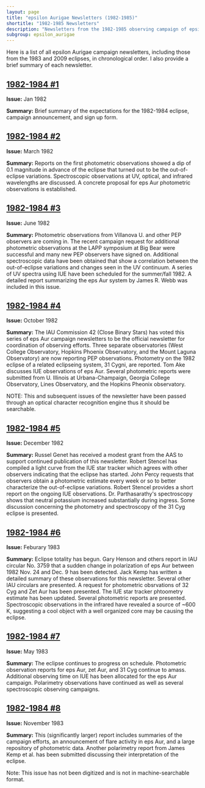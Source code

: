 ```yaml
---
layout: page
title: "epsilon Aurigae Newsletters (1982-1985)"
shortitle: "1982-1985 Newsletters"
description: "Newsletters from the 1982-1985 observing campaign of epsilon Aurigae"
subgroup: epsilon_aurigae
---
```


Here is a list of all epsilon Aurigae campaign newsletters, including those from the 1983 and 2009 eclipses, in chronological order. I also provide a brief summary of each newsletter.

## [1982-1984 #1](files/newsletter_1982_01.pdf)

**Issue:** Jan 1982

**Summary:** Brief summary of the expectations for the 1982-1984 eclipse,
campaign announcement, and sign up form.

## [1982-1984 #2](files/newsletter_1982_02.pdf)

**Issue:** March 1982

**Summary:** Reports on the first photometric observations showed a dip of 0.1
magnitude in advance of the eclipse that turned out to be the out-of-eclipse
variations. Spectroscopic observations at UV, optical, and infrared wavelengths
are discussed. A concrete proposal for eps Aur photometric observations is
established.

## [1982-1984 #3](files/newsletter_1982_03.pdf)

**Issue:** June 1982

**Summary:** Photometric observations from Villanova U. and other PEP observers
are coming in. The recent campaign request for additional photometric observations
at the LAPP symposium at Big Bear were successful and many new PEP observers
have signed on. Additional spectroscopic data have been obtained that show
a correlation between the out-of-eclipse variations and changes seen in the
UV continuum. A series of UV spectra using IUE have been scheduled for the
summer/fall 1982. A detailed report summarizing the eps Aur system by James
R. Webb was included in this issue.

## [1982-1984 #4](files/newsletter_1982_04.pdf)

**Issue:** October 1982

**Summary:** The IAU Commission 42 (Close Binary Stars) has voted this series
of eps Aur campaign newsletters to be the official newsletter for coordination
of observing efforts. Three separate observatories (West College Observatory, 
Hopkins Phoenix Observatory, and the Mount Laguna Observatory) are now reporting
PEP observations. Photometry on the 1982 eclipse of a related eclipseing
system, 31 Cygni, are reported. Tom Ake discusses IUE observations of eps Aur.
Several photometric reports were submitted from U. Illinois at Urbana-Champaign,
Georgia College Observatory, Lines Observatory, and the Hopkins Pheonix 
observatory.

NOTE: This and subsequent issues of the newsletter have been passed through an 
optical character recognition engine thus it should be searchable.

## [1982-1984 #5](files/newsletter_1982_05.pdf)

**Issue:** December 1982

**Summary:** Russel Genet has received a modest grant from the AAS to support
continued publication of this newsletter. Robert Stencel has compiled a light
curve from the IUE star tracker which agrees with other observers indicating
that the eclipse has started. John Percy requests that observers obtain a
photometric estimate every week or so to better characterize the out-of-eclipse
variations. Robert Stencel provides a short report on the ongoing IUE observations.
Dr. Parthasarathy's spectroscopy shows that neutral potassium increased
substantially during ingress. Some discussion concerning the photometry and
spectroscopy of the 31 Cyg eclipse is presented.

## [1982-1984 #6](files/newsletter_1982_06.pdf)

**Issue:** Feburary 1983

**Summary:** Eclipse totality has begun. Gary Henson and others report in
IAU circular No. 3759 that a sudden change in polarization of eps Aur between
1982 Nov. 24 and Dec. 9 has been detected. Jack Kemp has written a detailed
summary of these observations for this newsletter. Several other IAU circulars are 
presented. A request for photometric obsrvations of 32 Cyg and Zet Aur has
been presented. The IUE star tracker phtoometry estimate has been updated.
Several photometric reports are presented. Spectroscopic observations in the
infrared have revealed a source of ~600 K, suggesting a cool object with a
well organized core may be causing the eclipse.

## [1982-1984 #7](files/newsletter_1982_07.pdf)

**Issue:** May 1983

**Summary:** The eclipse continues to progress on schedule. Photometric
observation reports for eps Aur, zet Aur, and 31 Cyg continue to amass. Additional
observing time on IUE has been allocated for the eps Aur campaign. Polarimetry
observations have continued as well as several spectroscopic observing campaigns.

## [1982-1984 #8](files/newsletter_1982_08.pdf)

**Issue:** November 1983

**Summary:** This (significantly larger) report includes summaries of the
campaign efforts, an announcement of flare activity in eps Aur, and a large
repository of photometric data. Another polarimetry report from James Kemp et al.
has been submitted discussing their interpretation of the eclipse.

Note: This issue has not been digitized and is not in machine-searchable
format.
